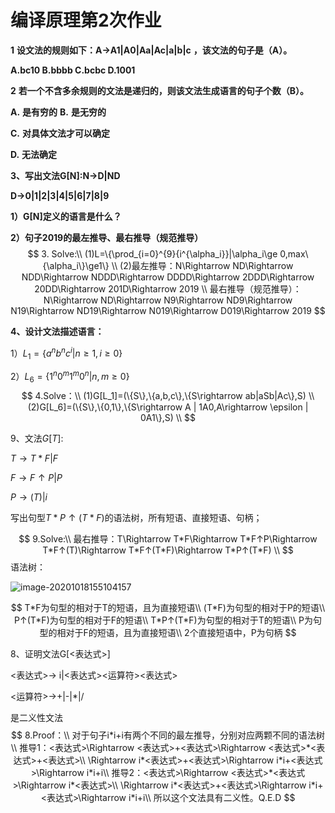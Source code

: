 # 编译原理第2次作业

**1** **设文法的规则如下：A→A1|A0|Aa|Ac|a|b|c** **，该文法的句子是（A）。**

   **A.bc10    B.bbbb  C.bcbc     D.1001**

**2** **若一个不含多余规则的文法是递归的，则该文法生成语言的句子个数（B）。**

**A.** **是有穷的**   **B.** **是无穷的** 

**C.** **对具体文法才可以确定**  

**D.** **无法确定**

**3、写出文法G[N]:N->D|ND**

**D->0|1|2|3|4|5|6|7|8|9**

**1）G[N]定义的语言是什么？**

**2）句子2019的最左推导、最右推导（规范推导）**
$$
3. Solve:\\
(1)L=\{\prod_{i=0}^{9}{i^{\alpha_i}}|\alpha_i\ge 0,max\{\alpha_i\}\ge1\} \\
(2)最左推导：N\Rightarrow ND\Rightarrow NDD\Rightarrow NDDD\Rightarrow DDDD\Rightarrow 2DDD\Rightarrow 20DD\Rightarrow 201D\Rightarrow 2019 \\
最右推导（规范推导）：N\Rightarrow ND\Rightarrow N9\Rightarrow ND9\Rightarrow N19\Rightarrow ND19\Rightarrow N019\Rightarrow D019\Rightarrow 2019
$$


**4、设计文法描述语言：**

1）$L_1=\{a^nb^nc^i|n\ge1,i\ge0\}$

2）$L_6=\{1^n0^m1^m0^n |n,m\ge0\}$
$$
4.Solve：\\
(1)G[L_1]=(\{S\},\{a,b,c\},\{S\rightarrow ab|aSb|Ac\},S) \\
(2)G[L_6]=(\{S\},\{0,1\},\{S\rightarrow A | 1A0,A\rightarrow \epsilon | 0A1\},S) \\
$$


9、文法$G[T]$:

$T\rightarrow T*F|F$

$F\rightarrow F↑P|P$

$P\rightarrow (T)|i$

写出句型$T*P↑(T*F)$的语法树，所有短语、直接短语、句柄；

$$
9.Solve:\\
最右推导：T\Rightarrow T*F\Rightarrow T*F↑P\Rightarrow T*F↑(T)\Rightarrow T*F↑(T*F)\Rightarrow T*P↑(T*F) \\
$$
语法树：

![image-20201018155104157](http://shaw.wang:9888/images/2020/10/18/image-20201018155104157.png)

$$
T*F为句型的相对于T的短语，且为直接短语\\
(T*F)为句型的相对于P的短语\\
P↑(T*F)为句型的相对于F的短语\\
T*P↑(T*F)为句型的相对于T的短语\\
P为句型的相对于F的短语，且为直接短语\\
2个直接短语中，P为句柄
$$


8、证明文法G[<表达式>]

<表达式>-> i|<表达式><运算符><表达式>

<运算符>->+|-|*|/

是二义性文法
$$
8.Proof：\\
对于句子i*i+i有两个不同的最左推导，分别对应两颗不同的语法树\\
推导1：<表达式>\Rightarrow <表达式>+<表达式>\Rightarrow <表达式>*<表达式>+<表达式>\\
\Rightarrow i*<表达式>+<表达式>\Rightarrow i*i+<表达式>\Rightarrow i*i+i\\
推导2：<表达式>\Rightarrow <表达式>*<表达式>\Rightarrow i*<表达式>\\
\Rightarrow i*<表达式>+<表达式>\Rightarrow i*i+<表达式>\Rightarrow i*i+i\\
所以这个文法具有二义性。Q.E.D
$$
